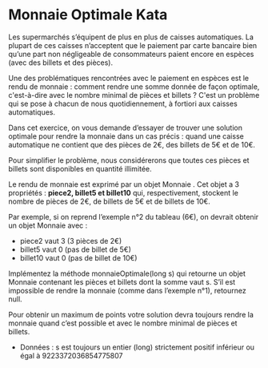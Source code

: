 # Monnaie Optimale Kata

Les supermarchés s’équipent de plus en plus de caisses automatiques. La plupart de ces caisses n’acceptent que le paiement par carte bancaire bien qu’une part non négligeable de consommateurs paient encore en espèces (avec des billets et des pièces).

Une des problématiques rencontrées avec le paiement en espèces est le rendu de monnaie : comment rendre une somme donnée de façon optimale, c'est-à-dire avec le nombre minimal de pièces et billets ? C'est un problème qui se pose à chacun de nous quotidiennement, à fortiori aux caisses automatiques.

Dans cet exercice, on vous demande d’essayer de trouver une solution optimale pour rendre la monnaie dans un cas précis : quand une caisse automatique ne contient que des pièces de 2€, des billets de 5€ et de 10€.

Pour simplifier le problème, nous considérerons que toutes ces pièces et billets sont disponibles en quantité illimitée.

Le rendu de monnaie est exprimé par un objet Monnaie . Cet objet a 3 propriétés : **piece2, billet5 et billet10** qui, respectivement, stockent le nombre de pièces de 2€, de billets de 5€ et de billets de 10€.

Par exemple, si on reprend l’exemple n°2 du tableau (6€), on devrait obtenir un objet Monnaie avec :

* piece2 vaut 3 (3 pièces de 2€)
* billet5 vaut 0 (pas de billet de 5€)
* billet10 vaut 0 (pas de billet de 10€)

Implémentez la méthode monnaieOptimale(long s) qui retourne un objet Monnaie contenant les pièces et billets dont la somme vaut s. S’il est impossible de rendre la monnaie (comme dans l’exemple n°1), retournez null.

Pour obtenir un maximum de points votre solution devra toujours rendre la monnaie quand c’est possible et avec le nombre minimal de pièces et billets.

* Données : s est toujours un entier (long) strictement positif inférieur ou égal à 9223372036854775807
